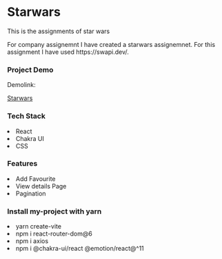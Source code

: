 # Starwars
This is the assignments of star wars


<p>For  company assignemnt I have created a starwars assignemnet. For this assignment I have used https://swapi.dev/.</p>


<h3>Project Demo</h3>
<p>Demolink:</p><a href="https://spectacular-tiramisu-e1e1b5.netlify.app/">Starwars</a>


<h3>Tech Stack</h3>
<li>React</li>
<li>Chakra UI</li>
<li>CSS</li>


<h3>Features</h3>
<li>Add Favourite</li>
<li>View details Page</li>
<li>Pagination</li>


<h3>Install my-project with yarn</h3>

 <li>yarn create-vite </li>
 <li>npm i react-router-dom@6</li>
  <li>npm i axios</li>
  <li>npm i @chakra-ui/react @emotion/react@^11</li>
  
  
